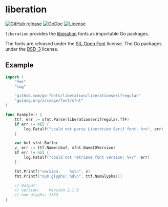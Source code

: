 # liberation

[![GitHub release](https://img.shields.io/github/release/go-fonts/liberation.svg)](https://github.com/go-fonts/liberation/releases)
[![GoDoc](https://godoc.org/github.com/go-fonts/liberation?status.svg)](https://godoc.org/github.com/go-fonts/liberation)
[![License](https://img.shields.io/badge/License-BSD--3-blue.svg)](https://github.com/go-fonts/liberation/raw/master/LICENSE)

`liberation` provides the [liberation](https://github.com/liberationfonts/liberation-fonts/) fonts as importable Go packages.

The fonts are released under the [SIL Open Font](https://github.com/go-fonts/liberation/raw/master/LICENSE-SIL) license.
The Go packages under the [BSD-3](https://github.com/go-fonts/liberation/raw/master/LICENSE) license.

## Example

```go
import (
	"fmt"
	"log"

	"github.com/go-fonts/liberation/liberationserifregular"
	"golang.org/x/image/font/sfnt"
)

func Example() {
	ttf, err := sfnt.Parse(liberationserifregular.TTF)
	if err != nil {
		log.Fatalf("could not parse Liberation Serif font: %+v", err)
	}

	var buf sfnt.Buffer
	v, err := ttf.Name(&buf, sfnt.NameIDVersion)
	if err != nil {
		log.Fatalf("could not retrieve font version: %+v", err)
	}

	fmt.Printf("version:    %s\n", v)
	fmt.Printf("num glyphs: %d\n", ttf.NumGlyphs())

	// Output:
	// version:    Version 2.1.0
	// num glyphs: 2589
}
```
